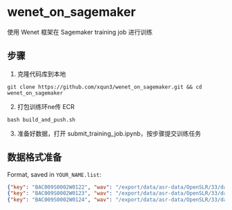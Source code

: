 # wenet_on_sagemaker
使用 Wenet 框架在 Sagemaker training job 进行训练


## 步骤
1. 克隆代码库到本地
```
git clone https://github.com/xqun3/wenet_on_sagemaker.git && cd wenet_on_sagemaker 
```

2. 打包训练环ne传 ECR
```
bash build_and_push.sh
```

3. 准备好数据，打开 submit_training_job.ipynb，按步骤提交训练任务


## 数据格式准备
Format, saved in `YOUR_NAME.list`:

```json
{"key": "BAC009S0002W0122", "wav": "/export/data/asr-data/OpenSLR/33/data_aishell/wav/train/S0002/BAC009S0002W0122.wav", "txt": "而对楼市成交抑制作用最大的限购"}
{"key": "BAC009S0002W0123", "wav": "/export/data/asr-data/OpenSLR/33/data_aishell/wav/train/S0002/BAC009S0002W0123.wav", "txt": "也成为地方政府的眼中钉"}
{"key": "BAC009S0002W0124", "wav": "/export/data/asr-data/OpenSLR/33/data_aishell/wav/train/S0002/BAC009S0002W0124.wav", "txt": "自六月底呼和浩特市率先宣布取消限购后"}